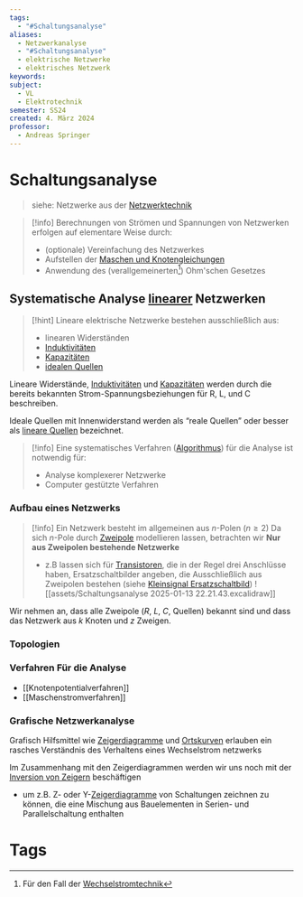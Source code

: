 ```yaml
---
tags:
  - "#Schaltungsanalyse"
aliases:
  - Netzwerkanalyse
  - "#Schaltungsanalyse"
  - elektrische Netzwerke
  - elektrisches Netzwerk
keywords: 
subject:
  - VL
  - Elektrotechnik
semester: SS24
created: 4. März 2024
professor:
  - Andreas Springer
---
```

 

# Schaltungsanalyse

> siehe: Netzwerke aus der [Netzwerktechnik](../Netzwerktechnik/{MOC}%20Netzwerke.md) 

> [!info] Berechnungen von Strömen und Spannungen von Netzwerken erfolgen auf elementare Weise durch:
> - (optionale) Vereinfachung des Netzwerkes
> - Aufstellen der [Maschen und Knotengleichungen](Kirchhoffsche%20Regeln.md)
> - Anwendung des (verallgemeinerten[^1]) Ohm'schen Gesetzes

## Systematische Analyse [linearer](lineare%20Systeme.md) Netzwerken

> [!hint] Lineare elektrische Netzwerke bestehen ausschließlich aus:
> - linearen Widerständen
> - [Induktivitäten](Induktivitäten.md)
> - [Kapazitäten](Kapazität.md)
> - [idealen Quellen](lineare%20Quellen.md)

Lineare Widerstände, [Induktivitäten](Induktivitäten.md) und [Kapazitäten](Kapazität.md) werden durch die bereits bekannten Strom-Spannungsbeziehungen für R, L, und C beschreiben.

Ideale Quellen mit Innenwiderstand werden als “reale Quellen” oder besser als [lineare Quellen](lineare%20Quellen.md) bezeichnet.

> [!info] Eine systematisches Verfahren ([Algorithmus](../Softwareentwicklung/ds-algo/{MOC}%20Algorithmus.md)) für die Analyse ist notwendig für:
> - Analyse komplexerer Netzwerke
> - Computer gestützte Verfahren

### Aufbau eines Netzwerks

> [!info] Ein Netzwerk besteht im allgemeinen aus $n$-Polen ($n\geq 2$)
> Da sich $n$-Pole durch [Zweipole](Zweipol.md) modellieren lassen, betrachten wir **Nur aus Zweipolen bestehende Netzwerke**
> - z.B lassen sich für [Transistoren](../Hardwareentwicklung/Halbleiter/{MOC}%20Transistor.md), die in der Regel drei Anschlüsse haben, Ersatzschaltbilder angeben, die Ausschließlich aus Zweipolen bestehen (siehe [Kleinsignal Ersatzschaltbild](../Hardwareentwicklung/Halbleiter/BJT%20Kleinsignalverhalten.md))
> ![[assets/Schaltungsanalyse 2025-01-13 22.21.43.excalidraw]]

Wir nehmen an, dass alle Zweipole ($R$, $L$, $C$, Quellen) bekannt sind und dass das Netzwerk aus $k$ Knoten und $z$ Zweigen.

### Topologien

### Verfahren Für die Analyse

- [[Knotenpotentialverfahren]]
- [[Maschenstromverfahren]]

### Grafische Netzwerkanalyse

Grafisch Hilfsmittel wie [Zeigerdiagramme](../Elektrotechnik/Zeigerdarstellung.md) und [Ortskurven](../Hardwareentwicklung/Ortskurve.md) erlauben ein rasches Verständnis des Verhaltens eines Wechselstrom netzwerks

Im Zusammenhang mit den Zeigerdiagrammen werden wir uns noch mit der [Inversion von Zeigern](../Elektrotechnik/Zeigerdarstellung.md#Inversion%20von%20Zeigern) beschäftigen
  - um z.B. Z- oder Y-[Zeigerdiagramme](../Elektrotechnik/Zeigerdarstellung.md) von Schaltungen zeichnen zu können, die eine Mischung aus Bauelementen in Serien- und Parallelschaltung enthalten

# Tags

[^1]: Für den Fall der [Wechselstromtechnik](Wechselstromtechnik.md)